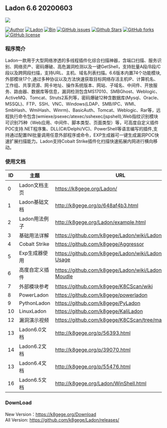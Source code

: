 ## Ladon 6.6 20200603
![](https://k8gege.github.io/k8img/Ladon/Dragon.jpg)

[![Author](https://img.shields.io/badge/Author-k8gege-blueviolet)](https://github.com/k8gege) 
[![Ladon](https://img.shields.io/badge/Ladon-6.6-yellowgreen)](https://github.com/k8gege/Ladon) 
[![Bin](https://img.shields.io/badge/Ladon-Bin-ff69b4)](https://github.com/k8gege/Ladon/releases) 
[![GitHub issues](https://img.shields.io/github/issues/k8gege/Ladon)](https://github.com/k8gege/Ladon/issues) 
[![Github Stars](https://img.shields.io/github/stars/k8gege/Ladon)](https://github.com/k8gege/Ladon) 
[![GitHub forks](https://img.shields.io/github/forks/k8gege/Ladon)](https://github.com/k8gege/Ladon)
[![GitHub license](https://img.shields.io/github/license/k8gege/Ladon)](https://github.com/k8gege/Ladon)

### 程序简介

Ladon一款用于大型网络渗透的多线程插件化综合扫描神器，含端口扫描、服务识别、网络资产、密码爆破、高危漏洞检测以及一键GetShell，支持批量A段/B段/C段以及跨网段扫描，支持URL、主机、域名列表扫描。6.6版本内置74个功能模块,外部模块17个,通过多种协议以及方法快速获取目标网络存活主机IP、计算机名、工作组、共享资源、网卡地址、操作系统版本、网站、子域名、中间件、开放服务、路由器、数据库等信息，漏洞检测包含MS17010、SMBGhost、Weblogic、ActiveMQ、Tomcat、Struts2系列等，密码爆破12种含数据库(Mysql、Oracle、MSSQL)、FTP、SSH、VNC、Windows(LDAP、SMB/IPC、WMI、SmbHash、WmiHash、Winrm)、BasicAuth、Tomcat、Weblogic、Rar等，远程执行命令包含(wmiexe/psexec/atexec/sshexec/jspshell),Web指纹识别模块可识别75种（Web应用、中间件、脚本类型、页面类型）等，可高度自定义插件POC支持.NET程序集、DLL(C#/Delphi/VC)、PowerShell等语言编写的插件,支持通过配置INI批量调用任意外部程序或命令，EXP生成器可一键生成漏洞POC快速扩展扫描能力。Ladon支持Cobalt Strike插件化扫描快速拓展内网进行横向移动。

### 使用文档

ID | 主题 |  URL 
-|-|-
0 | Ladon文档主页 | https://k8gege.org/Ladon/
1 | Ladon基础文档 | http://k8gege.org/p/648af4b3.html
2 | Ladon用法例子 | http://k8gege.org/Ladon/example.html
3 | 基础用法详解 | https://github.com/k8gege/Ladon/wiki/Ladon-Usage
4 | Cobalt Strike | https://github.com/k8gege/Aggressor
5 | Exp生成器使用 | https://github.com/k8gege/Ladon/wiki/LadonExp-Usage
6 | 高度自定义插件 | https://github.com/k8gege/Ladon/wiki/Ladon-Diy-Moudle
7 | 外部模块参考 | https://github.com/k8gege/K8CScan/wiki
8 | PowerLadon | https://github.com/k8gege/powerladon
9 | PythonLadon | https://github.com/k8gege/PyLadon
10 | LinuxLadon | https://github.com/k8gege/KaliLadon
12 | 漏洞演示视频 | https://github.com/k8gege/K8CScan/tree/master/Video
13 | Ladon6.0文档 | http://k8gege.org/p/56393.html
14 | Ladon6.2文档 | http://k8gege.org/p/39070.html
13 | Ladon6.4文档 | http://k8gege.org/p/55476.html
16 | Ladon6.5文档 | http://k8gege.org/Ladon/WinShell.html


### DownLoad
New Version：https://k8gege.org/Download <br>
All Version: https://github.com/k8gege/Ladon/releases/
